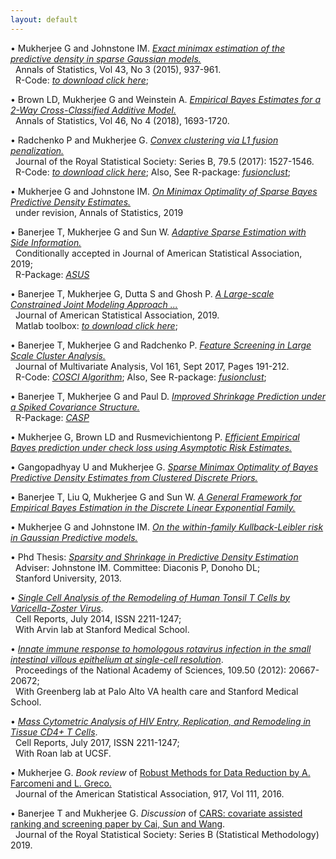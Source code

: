 ```yaml
---
layout: default
---
```

<p> 
  &#8226; Mukherjee G and Johnstone IM. <a href='http://www-bcf.usc.edu/~gourab/l0-sparsity.pdf'><em>Exact minimax estimation of the predictive density in sparse Gaussian models.</em></a> 
  <br/> &#160; Annals of Statistics, Vol 43, No 3 (2015), 937-961.
  <br/> &#160;  R-Code: 
  <a href='http://www-bcf.usc.edu/~gourab/code-l0-sparsity/'><em>to download click here</em></a>;
  <!--<br/> &#160; Link to: Supplementray Materials, &#160; R-code, &#160;   
  <a href='https://projecteuclid.org/euclid.aos/1431695634'>Journal Page</a>. -->
</p> 
<p> 
&#8226; Brown LD, Mukherjee G  and Weinstein  A. <a href='https://arxiv.org/pdf/1605.08466.pdf'><em>Empirical Bayes Estimates for a 2-Way Cross-Classified Additive Model.</em></a>
  <br/> &#160; Annals of Statistics, Vol 46, No 4 (2018), 1693-1720.
 <!-- <br/> &#160; Link to: Supplementary Materials, &#160; R-code, &#160; 
   <a href='https://projecteuclid.org/euclid.aos/1530086430'>Journal Page</a>.-->
  </p>
<p>
&#8226; Radchenko P and Mukherjee G. <a href='https://arxiv.org/pdf/1412.0753.pdf'><em>Convex clustering via L1 fusion penalization.</em></a>
  <br/> &#160; Journal of the Royal Statistical Society: Series B, 79.5 (2017): 1527-1546.
  <br/> &#160;  R-Code: 
  <a href='https://www.dropbox.com/sh/udjapvtjonod1xy/AABkaqWzXkYpQ-oVAp1Pb6X9a?dl=0'><em>to download click here</em></a>; Also, See R-package: <a href='https://gmukherjee.github.io/Software/2017-09-19-fusionclust/'><em>fusionclust</em></a>;
<!--  <br/> &#160; Link to: Supplementary Materials, &#160; R-code, &#160; <a href='https://rss.onlinelibrary.wiley.com/doi/full/10.1111/rssb.12226'>Journal Page</a>. -->
 </p>
<p>
&#8226; Mukherjee G and Johnstone IM. <a href='https://arxiv.org/pdf/1707.04380.pdf'><em>On Minimax Optimality of Sparse Bayes Predictive Density Estimates.</em></a>
<br/> &#160; under revision, Annals of Statistics, 2019
<!--<br/> &#160; Link to: Supplementary Materials, &#160; R-code, &#160;--> 
</p> 
<p>  
&#8226; Banerjee T, Mukherjee G and Sun W. <a href='https://arxiv.org/pdf/1811.11930.pdf'> <em>Adaptive Sparse Estimation with Side Information.</em></a>
<br/> &#160;  Conditionally accepted in Journal of American Statistical Association, 2019;
<br/> &#160;  R-Package: <a href='https://cran.r-project.org/web/packages/asus/index.html'><em>ASUS</em></a>
<!--<br/> &#160; Link to: Supplementary Materials, &#160; R-Package: 
  <a href='https://cran.r-project.org/web/packages/asus/index.html'><em>ASUS</em></a>-->
<p>
<p>
&#8226; Banerjee T, Mukherjee G, Dutta S and Ghosh P. <a href='https://www.tandfonline.com/doi/ref/10.1080/01621459.2019.1611584'><em>A Large-scale Constrained Joint Modeling Approach ...</em></a> 
 <br/> &#160; Journal of American Statistical Association, 2019.
 <br/> &#160; Matlab toolbox: <a href='https://gmukherjee.github.io/Software/2018-12-31-cezij/'><em>to download click here</em></a>;
<!--<!--<!--<br/> &#160; With Nadia Roan's HIV lab at UCSF. -->  
</p>
<p>
&#8226; Banerjee T, Mukherjee G and Radchenko P. <a href='https://arxiv.org/pdf/1701.02857.pdf'><em>Feature Screening in Large Scale Cluster Analysis.</em></a> 
  <br/> &#160; Journal of Multivariate Analysis, Vol 161, Sept 2017, Pages 191-212.
  <br/> &#160;  R-Code: 
  <a href='https://gmukherjee.github.io/Software/2017-01-10-cosci/'><em>COSCI Algorithm</em></a>; Also, See R-package: <a href='https://gmukherjee.github.io/Software/2017-09-19-fusionclust/'><em>fusionclust</em></a>;
<!--  <br/> &#160; Link to: Supplementary Materials, &#160; R-code, &#160; 
  <a href='https://doi.org/10.1016/j.jmva.2017.08.001'>Journal Page</a>.
  -->
</p>
<p>  
&#8226; Banerjee T, Mukherjee G and Paul D. <a href='http://www-bcf.usc.edu/~gourab/spiked.pdf'> <em>Improved Shrinkage Prediction under a Spiked Covariance
Structure.</em></a>
<br/> &#160;  R-Package: <a href='https://github.com/trambakbanerjee/casp#casp'><em>CASP</em></a>
</p> 
<!--<br/> &#160; Link to: Supplementary Materials, &#160; R-Package: 
  <a href='https://cran.r-project.org/web/packages/asus/index.html'><em>ASUS</em></a>-->
<p>
<p>
&#8226; Mukherjee G, Brown LD and  Rusmevichientong P. <a href='https://arxiv.org/pdf/1511.00028.pdf'><em>Efficient Empirical Bayes prediction under check loss using Asymptotic Risk Estimates.</em></a>
<!--<br/> &#160; Under revision 
<br/> &#160; Link to: R-code.-->
<p>
&#8226; Gangopadhyay U and Mukherjee G. <a href="https://www.dropbox.com/s/uncfmzjegjlhf50/clustered-prior.pdf?dl=0"><em>Sparse Minimax Optimality of Bayes Predictive Density Estimates from Clustered Discrete Priors.</em></a>
</p>
<p>
&#8226; Banerjee T, Liu Q, Mukherjee G and Sun W. <a href='http://ww2.amstat.org/meetings/jsm/2019/onlineprogram/AbstractDetails.cfm?abstractid=305161'><em>A General Framework for Empirical Bayes Estimation in the Discrete Linear Exponential Family. </em></a> 
</p>
<p>
&#8226; Mukherjee G and Johnstone IM. <a href='https://arxiv.org/pdf/arXiv:1212.0325.pdf'><em>On the within-family Kullback-Leibler risk in Gaussian Predictive models.</em></a>
<!--<br/> &#160; Under revision 
<br/> &#160; Link to: R-code.  -->
</p>
<p>
&#8226; Phd Thesis: <a href='http://www-bcf.usc.edu/~gourab/gourab-thesis.pdf'><em>Sparsity and Shrinkage in Predictive Density Estimation</em></a>
  <br/> &#160; Adviser: Johnstone IM. Committee: Diaconis P, Donoho DL; 
  <br/> &#160; Stanford University, 2013.
</p>  
<p>
&#8226; <a href='http://www.sciencedirect.com/science/article/pii/S2211124714004938'><em>Single Cell Analysis of the Remodeling of Human Tonsil T Cells by Varicella-Zoster Virus</em></a>. 
<br/> &#160; Cell Reports, July 2014, ISSN 2211-1247;  
<br/> &#160;  With Arvin lab at Stanford Medical School.
<!--<br/> &#160; with Ann Arvin's VZV lab at Stanford Medical School. --> 
 </p>
<p>
&#8226; <a href='http://www.pnas.org/content/109/50/20667.abstract'><em>Innate immune response to homologous rotavirus infection in the small intestinal villous epithelium at single-cell resolution</em></a>. 
<br/> &#160; Proceedings of the National Academy of Sciences, 109.50 (2012): 20667-20672;
<br/> &#160;  With Greenberg lab at Palo Alto VA health care and Stanford Medical School.
<!--<!--<br/> &#160; With Harry Greenberg's Rotavirus lab at VA Hostipal and Stanford Medical School.-->
  </p>
<p>
&#8226; <a href='http://www.cell.com/cell-reports/pdf/S2211-1247(17)30935-X.pdf'><em>Mass Cytometric Analysis of HIV Entry, Replication, and Remodeling in Tissue CD4+ T Cells</em></a>. 
<br/> &#160; Cell Reports, July 2017, ISSN 2211-1247; 
<br/> &#160;  With Roan lab at UCSF.
<!--<!--<!--<br/> &#160; With Nadia Roan's HIV lab at UCSF. -->  
</p>
<p>
  &#8226; Mukherjee G. <em>Book review</em> of <a href='https://www.taylorfrancis.com/books/9780429167966'>Robust Methods for Data Reduction by A. Farcomeni and L.
  Greco.</a>
<br/> &#160; Journal of the American Statistical Association, 917, Vol 111, 2016.
</p>
<p>
  &#8226; Banerjee T and Mukherjee G. <em>Discussion </em> of <a href='https://www.rss.org.uk/Images/PDF/publications/2018/Cai-4-Dec-2018-1.pdf'>CARS: covariate assisted ranking and screening paper by Cai, Sun and Wang</a>. 
<br/> &#160; Journal of the Royal Statistical Society: Series B (Statistical Methodology) 2019.
</p>


